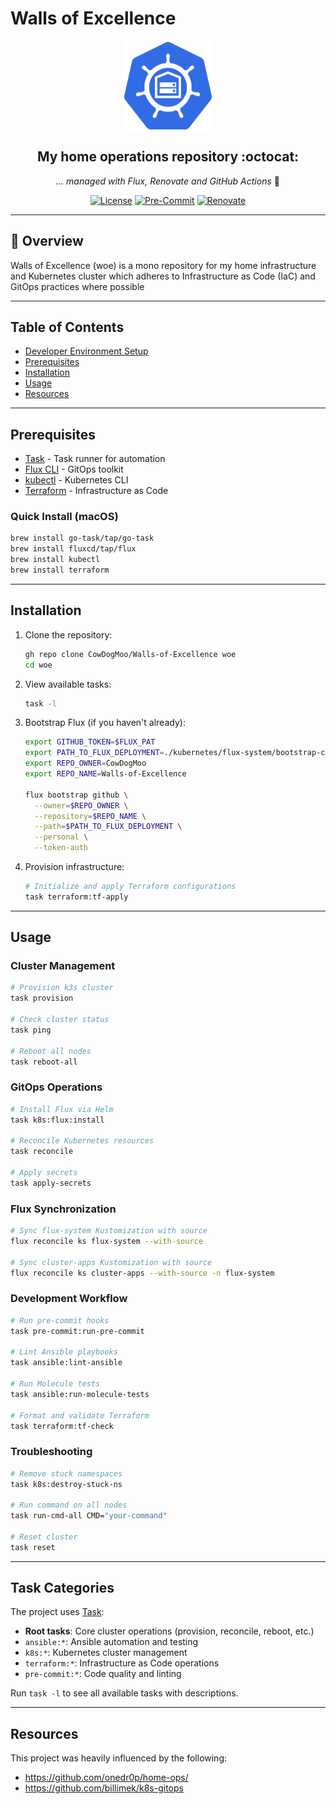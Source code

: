 # Walls of Excellence

<div align="center">

<img src="./docs/images/logo.png" alt="Logo" align="center" width="144px" height="144px"/>

## My home operations repository :octocat:

_... managed with Flux, Renovate and GitHub Actions_ 🤖

</div>

<div align="center">

[![License](https://img.shields.io/github/license/CowDogMoo/Walls-of-Excellence?label=License&style=flat&color=blue&logo=github)](https://github.com/lCowDogMoo/Walls-of-Excellence/blob/main/LICENSE)
[![Pre-Commit](https://github.com/CowDogMoo/Walls-of-Excellence/actions/workflows/pre-commit.yaml/badge.svg)](https://github.com/CowDogMoo/Walls-of-Excellence/actions/workflows/pre-commit.yaml)
[![Renovate](https://github.com/CowDogMoo/Walls-of-Excellence/actions/workflows/renovate.yaml/badge.svg)](https://github.com/CowDogMoo/Walls-of-Excellence/actions/workflows/renovate.yaml)

</div>

---

## 📖 Overview

Walls of Excellence (woe) is a mono repository for my home
infrastructure and Kubernetes cluster which adheres to
Infrastructure as Code (IaC) and GitOps practices where possible

---

## Table of Contents

- [Developer Environment Setup](docs/dev.md)
- [Prerequisites](#prerequisites)
- [Installation](#installation)
- [Usage](#usage)
- [Resources](#resources)

---

## Prerequisites

- [Task](https://taskfile.dev/installation/) - Task runner for automation
- [Flux CLI](https://fluxcd.io/flux/installation/) - GitOps toolkit
- [kubectl](https://kubernetes.io/docs/tasks/tools/) - Kubernetes CLI
- [Terraform](https://www.terraform.io/downloads) - Infrastructure as Code

### Quick Install (macOS)

```bash
brew install go-task/tap/go-task
brew install fluxcd/tap/flux
brew install kubectl
brew install terraform
```

---

## Installation

1. Clone the repository:

   ```bash
   gh repo clone CowDogMoo/Walls-of-Excellence woe
   cd woe
   ```

1. View available tasks:

   ```bash
   task -l
   ```

1. Bootstrap Flux (if you haven't already):

   ```bash
   export GITHUB_TOKEN=$FLUX_PAT
   export PATH_TO_FLUX_DEPLOYMENT=./kubernetes/flux-system/bootstrap-config
   export REPO_OWNER=CowDogMoo
   export REPO_NAME=Walls-of-Excellence

   flux bootstrap github \
     --owner=$REPO_OWNER \
     --repository=$REPO_NAME \
     --path=$PATH_TO_FLUX_DEPLOYMENT \
     --personal \
     --token-auth
   ```

1. Provision infrastructure:

   ```bash
   # Initialize and apply Terraform configurations
   task terraform:tf-apply
   ```

---

## Usage

### Cluster Management

```bash
# Provision k3s cluster
task provision

# Check cluster status
task ping

# Reboot all nodes
task reboot-all
```

### GitOps Operations

```bash
# Install Flux via Helm
task k8s:flux:install

# Reconcile Kubernetes resources
task reconcile

# Apply secrets
task apply-secrets
```

### Flux Synchronization

```bash
# Sync flux-system Kustomization with source
flux reconcile ks flux-system --with-source

# Sync cluster-apps Kustomization with source
flux reconcile ks cluster-apps --with-source -n flux-system
```

### Development Workflow

```bash
# Run pre-commit hooks
task pre-commit:run-pre-commit

# Lint Ansible playbooks
task ansible:lint-ansible

# Run Molecule tests
task ansible:run-molecule-tests

# Format and validate Terraform
task terraform:tf-check
```

### Troubleshooting

```bash
# Remove stuck namespaces
task k8s:destroy-stuck-ns

# Run command on all nodes
task run-cmd-all CMD="your-command"

# Reset cluster
task reset
```

---

## Task Categories

The project uses [Task](https://taskfile.dev/):

- **Root tasks**: Core cluster operations (provision, reconcile, reboot, etc.)
- `ansible:*`: Ansible automation and testing
- `k8s:*`: Kubernetes cluster management
- `terraform:*`: Infrastructure as Code operations
- `pre-commit:*`: Code quality and linting

Run `task -l` to see all available tasks with descriptions.

---

## Resources

This project was heavily influenced by the following:

- <https://github.com/onedr0p/home-ops/>
- <https://github.com/billimek/k8s-gitops>
